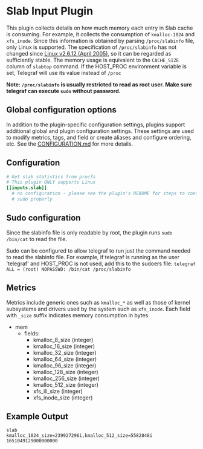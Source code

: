 # Slab Input Plugin

This plugin collects details on how much memory each entry in Slab cache is
consuming. For example, it collects the consumption of `kmalloc-1024` and
`xfs_inode`. Since this information is obtained by parsing `/proc/slabinfo`
file, only Linux is supported. The specification of `/proc/slabinfo` has not
changed since [Linux v2.6.12 (April 2005)][slab-c], so it can be regarded as
sufficiently stable. The memory usage is equivalent to the `CACHE_SIZE` column
of `slabtop` command.  If the HOST_PROC environment variable is set, Telegraf
will use its value instead of `/proc`

**Note: `/proc/slabinfo` is usually restricted to read as root user. Make sure
telegraf can execute `sudo` without password.**

[slab-c]: https://github.com/torvalds/linux/blob/1da177e4/mm/slab.c#L2848-L2861

## Global configuration options <!-- @/docs/includes/plugin_config.md -->

In addition to the plugin-specific configuration settings, plugins support
additional global and plugin configuration settings. These settings are used to
modify metrics, tags, and field or create aliases and configure ordering, etc.
See the [CONFIGURATION.md][CONFIGURATION.md] for more details.

[CONFIGURATION.md]: ../../../docs/CONFIGURATION.md#plugins

## Configuration

```toml @sample.conf
# Get slab statistics from procfs
# This plugin ONLY supports Linux
[[inputs.slab]]
  # no configuration - please see the plugin's README for steps to configure
  # sudo properly
```

## Sudo configuration

Since the slabinfo file is only readable by root, the plugin runs `sudo
/bin/cat` to read the file.

Sudo can be configured to allow telegraf to run just the command needed to read
the slabinfo file. For example, if telegraf is running as the user 'telegraf'
and HOST_PROC is not used, add this to the sudoers file: `telegraf ALL = (root)
NOPASSWD: /bin/cat /proc/slabinfo`

## Metrics

Metrics include generic ones such as `kmalloc_*` as well as those of kernel
subsystems and drivers used by the system such as `xfs_inode`.
Each field with `_size` suffix indicates memory consumption in bytes.

- mem
  - fields:
    - kmalloc_8_size (integer)
    - kmalloc_16_size (integer)
    - kmalloc_32_size (integer)
    - kmalloc_64_size (integer)
    - kmalloc_96_size (integer)
    - kmalloc_128_size (integer)
    - kmalloc_256_size (integer)
    - kmalloc_512_size (integer)
    - xfs_ili_size (integer)
    - xfs_inode_size (integer)

## Example Output

```shel
slab
kmalloc_1024_size=239927296i,kmalloc_512_size=5582848i 1651049129000000000
```
